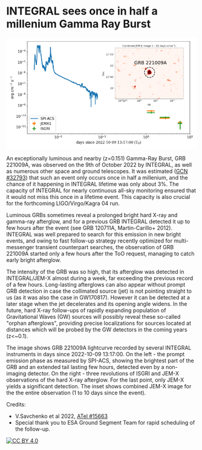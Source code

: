 # INTEGRAL sees once in half a millenium Gamma Ray Burst

![](composite-light-total_3p.png)

An exceptionally luminous and nearby (z=0.151) Gamma-Ray Burst, GRB 221009A, was observed on the 9th of October 2022 by INTEGRAL, as well as numerous other space and ground telescopes. It was estimated ([GCN #32793](https://gcn.gsfc.nasa.gov/gcn/gcn3/32793.gcn3))  that such an event only occurs once in half a millenium, and the chance of it happening in INTEGRAL lifetime was only about 3%. 
The capacity of INTEGRAL for nearly continuous all-sky monitoring ensured that it would not miss this once in a lifetime event. This capacity is also crucial for the forthcoming LIGO/Virgo/Kagra 04 run.

Luminous GRBs sometimes reveal a prolonged bright hard X-ray and gamma-ray afterglow, and for a previous GRB INTEGRAL detected it up to few hours after the event (see GRB 120711A, Martin-Carillo+ 2012). INTEGRAL was well prepared to search for this emission in new bright events, and owing to fast follow-up strategy recently optimized for multi-messenger transient counterpart searches, the observation of GRB 221009A started only a few hours after the ToO request, managing to catch early bright afterglow.

The intensity of the GRB was so high, that its afterglow was detected in INTEGRAL/JEM-X almost during a week, far exceeding the previous record of a few hours. Long-lasting afterglows can also appear without prompt GRB detection in case the collimated source (jet) is not pointing straight to us (as it was also the case in GW170817). However it can be detected at a later stage when the jet decelerates and its opening angle widens. In the future, hard X-ray follow-ups of rapidly expanding population of Gravitational Waves (GW) sources will possibly reveal these so-called "orphan afterglows", providing precise localizations for sources located at distances which will be probed by the GW detectors in the coming years (z<~0.1).



The image shows GRB 221009A lightcurve recorded by several INTEGRAL instruments in days since 2022-10-09 13:17:00. On the left - the prompt emission phase as measured by SPI-ACS, showing the brightest part of the GRB and an extended tail lasting few hours, detected even by a non-imaging detector. On the right - three revolutions of ISGRI and JEM-X observations of the hard X-ray afterglow. For the last point, only JEM-X yields a significant detection. The inset shows combined JEM-X image for the the entire observation (1 to 10 days since the event). 



Credits: 
* V.Savchenko et al 2022, [ATel #15663](https://www.astronomerstelegram.org/?read=15663) 
* Special thank you to ESA Ground Segment Team for rapid scheduling of the follow-up.



[![CC BY 4.0][cc-by-shield]][cc-by]

[cc-by]: http://creativecommons.org/licenses/by/4.0/
[cc-by-image]: https://i.creativecommons.org/l/by/4.0/88x31.png
[cc-by-shield]: https://img.shields.io/badge/License-CC%20BY%204.0-lightgrey.svg
